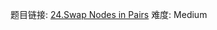 题目链接: [24.Swap Nodes in Pairs][1]
难度: Medium

[1]: https://leetcode.com/problems/swap-nodes-in-pairs/
